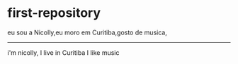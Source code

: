 # first-repository
eu sou a Nicolly,eu moro em Curitiba,gosto de musica,
******************************************************
i'm nicolly,
I live in Curitiba
I like music

